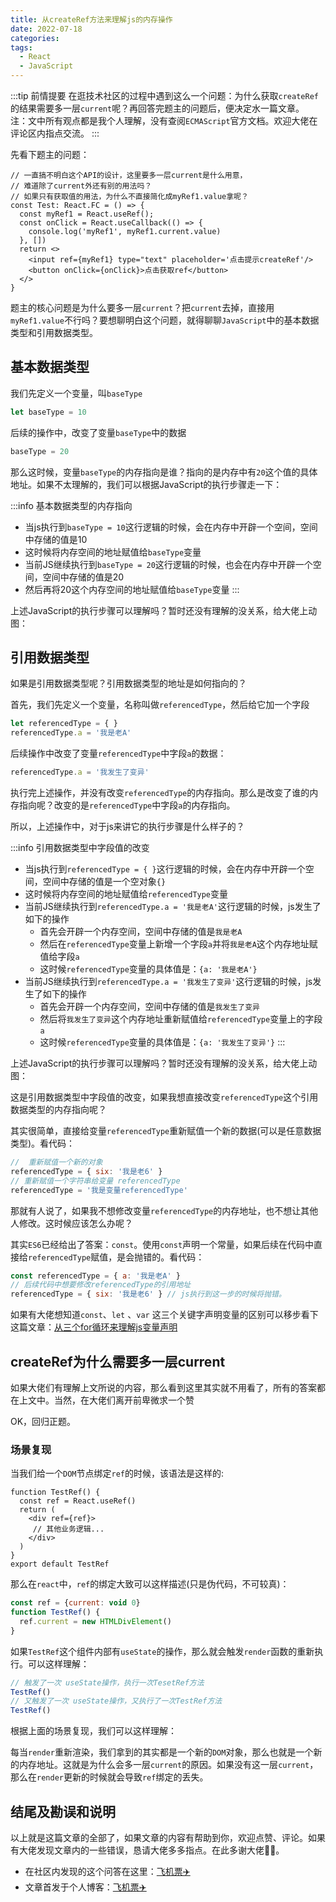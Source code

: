 ```yaml
---
title: 从createRef方法来理解js的内存操作
date: 2022-07-18
categories:
tags:
  - React
  - JavaScript
---
```


:::tip 前情提要
在逛技术社区的过程中遇到这么一个问题：为什么获取`createRef`的结果需要多一层`current`呢？再回答完题主的问题后，便决定水一篇文章。<br />
注：文中所有观点都是我个人理解，没有查阅`ECMAScript`官方文档。欢迎大佬在评论区内指点交流。
:::

先看下题主的问题：

```tsx
// 一直搞不明白这个API的设计，这里要多一层current是什么用意，
// 难道除了current外还有别的用法吗？
// 如果只有获取值的用法，为什么不直接简化成myRef1.value拿呢？
const Test: React.FC = () => {
  const myRef1 = React.useRef();
  const onClick = React.useCallback(() => {
    console.log('myRef1', myRef1.current.value)
  }, [])
  return <>
    <input ref={myRef1} type="text" placeholder='点击提示createRef'/>
    <button onClick={onClick}>点击获取ref</button>
  </>
}
```

题主的核心问题是为什么要多一层`current`？把`current`去掉，直接用`myRef1.value`不行吗？要想聊明白这个问题，就得聊聊`JavaScript`中的基本数据类型和引用数据类型。

<!-- more -->

## 基本数据类型

我们先定义一个变量，叫`baseType`

```javascript
let baseType = 10
```

后续的操作中，改变了变量`baseType`中的数据

```javascript
baseType = 20
```

那么这时候，变量`baseType`的内存指向是谁？指向的是内存中有`20`这个值的具体地址。如果不太理解的，我们可以根据JavaScript的执行步骤走一下：

:::info 基本数据类型的内存指向
+ 当js执行到`baseType = 10`这行逻辑的时候，会在内存中开辟一个空间，空间中存储的值是10
+ 这时候将内存空间的地址赋值给`baseType`变量
+ 当前JS继续执行到`baseType = 20`这行逻辑的时候，也会在内存中开辟一个空间，空间中存储的值是20
+ 然后再将20这个内存空间的地址赋值给`baseType`变量
:::

上述JavaScript的执行步骤可以理解吗？暂时还没有理解的没关系，给大佬上动图：
<!-- 动图解释 -->
## 引用数据类型

如果是引用数据类型呢？引用数据类型的地址是如何指向的？

首先，我们先定义一个变量，名称叫做`referencedType`，然后给它加一个字段

```javascript
let referencedType = { }
referencedType.a = '我是老A'
```

后续操作中改变了变量`referencedType`中字段`a`的数据：

```javascript
referencedType.a = '我发生了变异'
```

执行完上述操作，并没有改变`referencedType`的内存指向。那么是改变了谁的内存指向呢？改变的是`referencedType`中字段`a`的内存指向。

所以，上述操作中，对于js来讲它的执行步骤是什么样子的？

:::info 引用数据类型中字段值的改变
+ 当js执行到`referencedType = { }`这行逻辑的时候，会在内存中开辟一个空间，空间中存储的值是一个空对象`{}`
+ 这时候将内存空间的地址赋值给`referencedType`变量
+ 当前JS继续执行到`referencedType.a = '我是老A'`这行逻辑的时候，js发生了如下的操作
  + 首先会开辟一个内存空间，空间中存储的值是`我是老A`
  + 然后在`referencedType`变量上新增一个字段`a`并将`我是老A`这个内存地址赋值给字段`a`
  + 这时候`referencedType`变量的具体值是：`{a: '我是老A'}`
+ 当前JS继续执行到`referencedType.a = '我发生了变异'`这行逻辑的时候，js发生了如下的操作
  + 首先会开辟一个内存空间，空间中存储的值是`我发生了变异`
  + 然后将`我发生了变异`这个内存地址重新赋值给`referencedType`变量上的字段`a`
  + 这时候`referencedType`变量的具体值是：`{a: '我发生了变异'}`
:::

上述JavaScript的执行步骤可以理解吗？暂时还没有理解的没关系，给大佬上动图：

<!-- 动画效果 -->

这是引用数据类型中字段值的改变，如果我想直接改变`referencedType`这个引用数据类型的内存指向呢？

其实很简单，直接给变量`referencedType`重新赋值一个新的数据(可以是任意数据类型)。看代码：

```javascript
//  重新赋值一个新的对象
referencedType = { six: '我是老6' }
// 重新赋值一个字符串给变量 referencedType
referencedType = '我是变量referencedType'
```

那就有人说了，如果我不想修改变量`referencedType`的内存地址，也不想让其他人修改。这时候应该怎么办呢？

其实`ES6`已经给出了答案：`const`。使用`const`声明一个常量，如果后续在代码中直接给`referencedType`赋值，是会抛错的。看代码：

```javascript
const referencedType = { a: '我是老A' }
// 后续代码中想要修改referencedType的引用地址
referencedType = { six: '我是老6' } // js执行到这一步的时候将抛错。
```

如果有大佬想知道`const`、`let` 、`var` 这三个关键字声明变量的区别可以移步看下这篇文章：[从三个for循环来理解js变量声明](https://ashersun.github.io/js/%E4%BB%8E3%E4%B8%AAfor%E5%BE%AA%E7%8E%AF%E6%9D%A5%E7%90%86%E8%A7%A3JS%E5%8F%98%E9%87%8F%E5%A3%B0%E6%98%8E.html)

## createRef为什么需要多一层current

如果大佬们有理解上文所说的内容，那么看到这里其实就不用看了，所有的答案都在上文中。当然，在大佬们离开前卑微求一个赞

OK，回归正题。

### 场景复现

当我们给一个`DOM`节点绑定`ref`的时候，该语法是这样的:

```tsx
function TestRef() {
  const ref = React.useRef()
  return (
    <div ref={ref}>
     // 其他业务逻辑...
    </div>
  )
}
export default TestRef
```

那么在`react`中，`ref`的绑定大致可以这样描述(只是伪代码，不可较真)：

```JavaScript
const ref = {current: void 0}
function TestRef() {
  ref.current = new HTMLDivElement() 
}
```

如果`TestRef`这个组件内部有`useState`的操作，那么就会触发`render`函数的重新执行。可以这样理解：

```JavaScript
// 触发了一次 useState操作，执行一次TesetRef方法
TestRef()
// 又触发了一次 useState操作，又执行了一次TestRef方法
TestRef()
```

根据上面的场景复现，我们可以这样理解：

每当`render`重新渲染，我们拿到的其实都是一个新的`DOM`对象，那么也就是一个新的内存地址。这就是为什么会多一层`current`的原因。如果没有这一层`current`，那么在`render`更新的时候就会导致`ref`绑定的丢失。

## 结尾及勘误和说明
以上就是这篇文章的全部了，如果文章的内容有帮助到你，欢迎点赞、评论。如果有大佬发现文章内的一些错误，恳请大佬多多指点。在此多谢大佬🙇‍♀️。

+ 在社区内发现的这个问答在这里：[飞机票✈️](https://segmentfault.com/q/1010000041928218/a-1020000041933961)
+ 文章首发于个人博客：[飞机票✈️](https://ashersun.github.io/)
<!-- + 文章中的内容已制作成视频，放在`b`站上了。[飞机票✈️](https://www.bilibili.com/video/BV1Ee4y197sX?share_source=copy_web&vd_source=917c5ab26327dfe2e58dafd906a5d840)，求一键三连 -->

